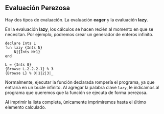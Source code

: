 ## Evaluación Perezosa

Hay dos tipos de evaluación. La evaluación **eager** y la evaluación **lazy**.

En la evaluación **lazy**, los cálculos se hacen recién al momento en que se necesitan. Por ejemplo, podremos crear un generador de enteros infinito.

```Oz
declare Ints L
fun lazy {Ints N}
	N|{Ints N+1}
end

L = {Ints 0}
{Browse L.2.2.2.1} % 3
{Browse L} % 0|1|2|3|_
```

Normalmente, ejecutar la función declarada rompería el programa, ya que entraría en un bucle infinito. Al agregar la palabra clave `lazy`, le indicamos al programa que queremos que la función se ejecuta de forma perezosa.

Al imprimir la lista completa, únicamente imprimiremos hasta el último elemento calculado.